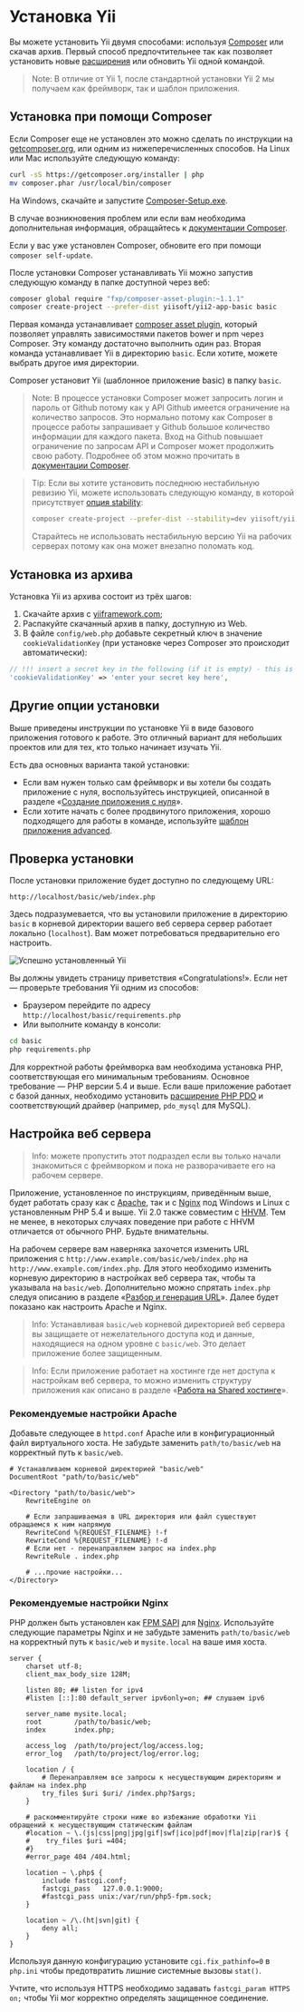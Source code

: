 Установка Yii
==============

Вы можете установить Yii двумя способами: используя [Composer](https://getcomposer.org/) или скачав архив.
Первый способ предпочтительнее так как позволяет установить новые [расширения](structure-extensions.md)
или обновить Yii одной командой.

> Note: В отличие от Yii 1, после стандартной установки Yii 2 мы получаем как фреймворк, так и шаблон приложения.


Установка при помощи Composer <span id="installing-via-composer"></span>
-----------------------

Если Composer еще не установлен это можно сделать по инструкции на
[getcomposer.org](https://getcomposer.org/download/), или одним из нижеперечисленных способов. На Linux или Mac 
используйте следующую команду:

```bash
curl -sS https://getcomposer.org/installer | php
mv composer.phar /usr/local/bin/composer
```

На Windows, скачайте и запустите [Composer-Setup.exe](https://getcomposer.org/Composer-Setup.exe).

В случае возникновения проблем или если вам необходима дополнительная информация, обращайтесь
к [документации Composer](https://getcomposer.org/doc/).

Если у вас уже установлен Composer, обновите его при помощи `composer self-update`.

После установки Composer устанавливать Yii можно запустив следующую команду в папке доступной через веб:

```bash
composer global require "fxp/composer-asset-plugin:~1.1.1"
composer create-project --prefer-dist yiisoft/yii2-app-basic basic
```

Первая команда устанавливает [composer asset plugin](https://github.com/francoispluchino/composer-asset-plugin/),
который позволяет управлять зависимостями пакетов bower и npm через Composer. Эту команду достаточно выполнить один раз.
Вторая команда устанавливает Yii в директорию `basic`. Если хотите, можете выбрать другое имя директории.

Composer установит Yii (шаблонное приложение basic) в папку `basic`.

> Note: В процессе установки Composer может запросить логин и пароль от Github потому как у API Github имеется
> ограничение на количество запросов. Это нормально потому как Composer в процессе работы запрашивает у Github большое
>  количество информации для каждого пакета. Вход на Github повышает ограничение по запросам API и Composer может
> продолжить свою работу. Подробнее об этом можно прочитать в
> [документации Composer](https://getcomposer.org/doc/articles/troubleshooting.md#api-rate-limit-and-oauth-tokens).

> Tip: Если вы хотите установить последнюю нестабильную ревизию Yii, можете использовать следующую команду,
> в которой присутствует [опция stability](https://getcomposer.org/doc/04-schema.md#minimum-stability):
>
> ```bash
> composer create-project --prefer-dist --stability=dev yiisoft/yii2-app-basic basic
> ```
>
> Старайтесь не использовать нестабильную версию Yii на рабочих серверах потому как она может внезапно поломать код.


Установка из архива <span id="installing-from-archive-file"></span>
-------------------------------

Установка Yii из архива состоит из трёх шагов:

1. Скачайте архив с [yiiframework.com](http://www.yiiframework.com/download/);
2. Распакуйте скачанный архив в папку, доступную из Web.
3. В файле `config/web.php` добавьте секретный ключ в значение `cookieValidationKey` (при установке через Composer
   это происходит автоматически):

```php
// !!! insert a secret key in the following (if it is empty) - this is required by cookie validation
'cookieValidationKey' => 'enter your secret key here',
```

Другие опции установки <span id="other-installation-options"></span>
--------------------------

Выше приведены инструкции по установке Yii в виде базового приложения готового к работе.
Это отличный вариант для небольших проектов или для тех, кто только начинает изучать Yii.

Есть два основных варианта такой установки:

* Если вам нужен только сам фреймворк и вы хотели бы создать приложение с нуля, воспользуйтесь инструкцией, описанной в
разделе «[Создание приложения с нуля](tutorial-start-from-scratch.md)».
* Если хотите начать с более продвинутого приложения, хорошо подходящего для работы в команде, используйте
[шаблон приложения advanced](https://github.com/yiisoft/yii2-app-advanced/blob/master/docs/guide/README.md).


Проверка установки <span id="verifying-installation"></span>
----------------------

После установки приложение будет доступно по следующему URL:

```
http://localhost/basic/web/index.php
```

Здесь подразумевается, что вы установили приложение в директорию `basic` в корневой директории вашего веб сервера
сервер работает локально (`localhost`). Вам может потребоваться предварительно его настроить.

![Успешно установленный Yii](images/start-app-installed.png)

Вы должны увидеть страницу приветствия «Congratulations!». Если нет — проверьте требования Yii одним из способов:

* Браузером перейдите по адресу `http://localhost/basic/requirements.php`
* Или выполните команду в консоли: 

```bash
cd basic
php requirements.php
```

Для корректной работы фреймворка вам необходима установка PHP, соответствующая его минимальным требованиям. Основное
требование — PHP версии 5.4 и выше. Если ваше приложение работает с базой данных, необходимо установить
[расширение PHP PDO](http://www.php.net/manual/ru/pdo.installation.php) и соответствующий драйвер 
(например, `pdo_mysql` для MySQL).


Настройка веб сервера <span id="configuring-web-servers"></span>
-----------------------

> Info: можете пропустить этот подраздел если вы только начали знакомиться с фреймворком и пока не разворачиваете
  его на рабочем сервере.

Приложение, установленное по инструкциям, приведённым выше, будет работать сразу как с [Apache](http://httpd.apache.org/),
так и с [Nginx](http://nginx.org/) под Windows и Linux с установленным PHP 5.4 и выше. Yii 2.0 также совместим с
[HHVM](http://hhvm.com/). Тем не менее, в некоторых случаях поведение при работе с HHVM отличается от обычного PHP.
Будьте внимательны.

На рабочем сервере вам наверняка захочется изменить URL приложения с `http://www.example.com/basic/web/index.php`
на `http://www.example.com/index.php`. Для этого необходимо изменить корневую директорию в настройках веб сервера так,
чтобы та указывала на `basic/web`. Дополнительно можно спрятать `index.php` следуя описанию в разделе
«[Разбор и генерация URL](runtime-routing.md)». Далее будет показано как настроить Apache и Nginx.

> Info: Устанавливая `basic/web` корневой директорией веб сервера вы защищаете от нежелательного доступа код и данные,
  находящиеся на одном уровне с `basic/web`. Это делает приложение более защищенным.

> Info: Если приложение работает на хостинге где нет доступа к настройкам веб сервера, то можно изменить структуру
  приложения как описано в разделе «[Работа на Shared хостинге](tutorial-shared-hosting.md)».


### Рекомендуемые настройки Apache <span id="recommended-apache-configuration"></span>

Добавьте следующее в `httpd.conf` Apache или в конфигурационный файл виртуального хоста. Не забудьте заменить
`path/to/basic/web` на корректный путь к `basic/web`.

```
# Устанавливаем корневой директорией "basic/web"
DocumentRoot "path/to/basic/web"

<Directory "path/to/basic/web">
    RewriteEngine on

    # Если запрашиваемая в URL директория или файл существуют обращаемся к ним напрямую
    RewriteCond %{REQUEST_FILENAME} !-f
    RewriteCond %{REQUEST_FILENAME} !-d
    # Если нет - перенаправляем запрос на index.php
    RewriteRule . index.php

    # ...прочие настройки...
</Directory>
```


### Рекомендуемые настройки Nginx <span id="recommended-nginx-configuration"></span>

PHP должен быть установлен как [FPM SAPI](http://php.net/manual/ru/install.fpm.php) для [Nginx](http://wiki.nginx.org/).
Используйте следующие параметры Nginx и не забудьте заменить `path/to/basic/web` на корректный путь к `basic/web` и
`mysite.local` на ваше имя хоста.

```
server {
    charset utf-8;
    client_max_body_size 128M;

    listen 80; ## listen for ipv4
    #listen [::]:80 default_server ipv6only=on; ## слушаем ipv6

    server_name mysite.local;
    root        /path/to/basic/web;
    index       index.php;

    access_log  /path/to/project/log/access.log;
    error_log   /path/to/project/log/error.log;

    location / {
        # Перенаправляем все запросы к несуществующим директориям и файлам на index.php
        try_files $uri $uri/ /index.php?$args;
    }

    # раскомментируйте строки ниже во избежание обработки Yii обращений к несуществующим статическим файлам
    #location ~ \.(js|css|png|jpg|gif|swf|ico|pdf|mov|fla|zip|rar)$ {
    #    try_files $uri =404;
    #}
    #error_page 404 /404.html;

    location ~ \.php$ {
        include fastcgi.conf;
        fastcgi_pass   127.0.0.1:9000;
        #fastcgi_pass unix:/var/run/php5-fpm.sock;
    }

    location ~ /\.(ht|svn|git) {
        deny all;
    }
}
```

Используя данную конфигурацию установите `cgi.fix_pathinfo=0` в `php.ini` чтобы предотвратить лишние системные
вызовы `stat()`.

Учтите, что используя HTTPS необходимо задавать `fastcgi_param HTTPS on;` чтобы Yii мог корректно определять защищенное
соединение.
